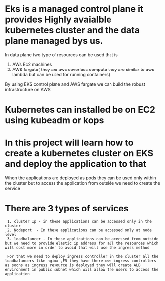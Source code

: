# Eks is a managed control plane it provides Highly avaialble kubernetes cluster and the data plane managed bys us.

In data plane two type of resources can be used that is
  1. AWs Ec2 machines
  2. AWS fargate( they are aws severless compute they are similar to aws lambda but can be used for running containers)

  By using EKS control plane and AWS fargate we can build the robust infrastructure on AWS

  # Kubernetes can installed be on EC2 using kubeadm or kops 

  # In this project will learn how to create a kubernetes cluster on EKS and deploy the application to that

  When the applications are deployed as pods they can be used only within the cluster but to access the application from outside we need to create the service

  # There are 3 types of services
     
     1. cluster Ip - in these applications can be accessed only in the cluster
     2. Nodeport  - In these applications can be accessed only at node level
     3. loadbalancer - In these applications can be acecssed from outside but we need to provide elastic ip address for all the resources which will cost more in order to avoid that will use the ingress method

     For that we need to deploy ingress controller in the cluster all the loadbalancers like nginx ,F5 they have there own ingress controllers as soons as ingress resource is deployed they will create ALB environment in public subnet which will allow the users to access the application
